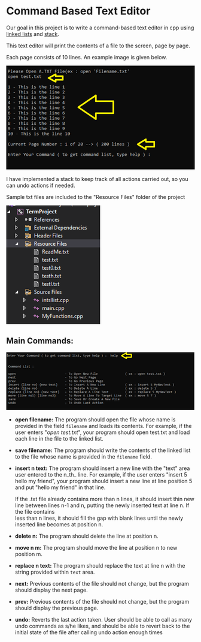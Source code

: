 # Command Based Text Editor

Our goal in this project is to write a command-based text editor in cpp using [linked lists](https://www.geeksforgeeks.org/data-structures/linked-list/) and [stack](https://www.geeksforgeeks.org/stack-in-cpp-stl/).

This text editor will print the contents of a file to the screen, page by page.

Each page consists of 10 lines. An example image is given below.

![](https://raw.githubusercontent.com/bardakcib/CommandBasedTextEditor/master/res/mainPage.png)

I have implemented a stack to keep track of all actions carried out, so you can undo actions if needed.

Sample txt files are included to the &quot;Resource Files&quot; folder of the project

![](https://raw.githubusercontent.com/bardakcib/CommandBasedTextEditor/master/res/vs2019test.png)

## Main Commands:

![](https://raw.githubusercontent.com/bardakcib/CommandBasedTextEditor/master/res/commandList.png)

- **open filename:** The program should open the file whose name is provided in the field `filename` and loads its contents. For example, if the user enters &quot;_open test.txt_&quot;, your program should open test.txt and load each line in the file to the linked list.

- **save filename:** The program should write the contents of the linked list to the file whose name is provided in the `filename` field.

- **insert n text:** The program should insert a new line with the &quot;text&quot; area user entered to the n_th_ line. For example, if the user enters &quot;insert 5 hello my friend&quot;, your program should insert a new line at line position 5 and put &quot;hello my friend&quot; in that line.

  If the .txt file already contains more than n lines, it should insert thin new line between lines n-1 and n, putting the newly inserted text at line n. If the file contains   
  less than n lines, it should fill the gap with blank lines until the newly inserted line becomes at position n.

- **delete n:** The program should delete the line at position n.

- **move n m:** The program should move the line at position n to new position m.

- **replace n text:** The program should replace the text at line n with the string provided within `text` area.

- **next:** Previous contents of the file should not change, but the program should display the next page.

- **prev:** Previous contents of the file should not change, but the program should display the previous page.

- **undo:** Reverts the last action taken. User should be able to call as many undo commands as s/he likes, and should be able to revert back to the initial state of the file after calling undo action enough times
